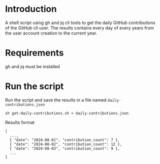 # Introduction
A shell script using gh and jq cli tools to get the daily GitHub contributions of the GitHub cli user.
The results contains every day of every years from the user account creation to the current year.

# Requirements
gh and jq must be installed

# Run the script
Run the script and save the results in a file named `daily-contributions.json`
```
sh get-daily-contributions.sh > daily-contributions.json
```

Results format
```
[
  ...,
  { "date": "2024-08-01", "contribution_count": 7 },
  { "date": "2024-08-02", "contribution_count": 12 },
  { "date": "2024-08-03", "contribution_count": 9 },
  ...
]
```
